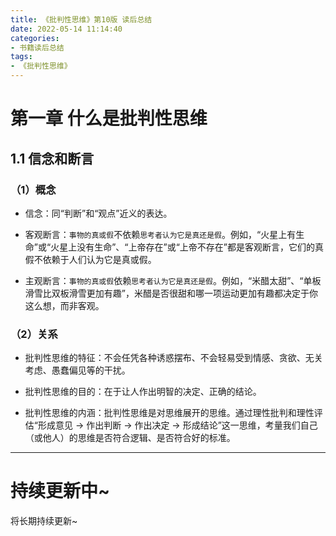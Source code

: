 ```yaml
---
title: 《批判性思维》第10版 读后总结
date: 2022-05-14 11:14:40
categories:
- 书籍读后总结
tags:
- 《批判性思维》
---
```






# 第一章 什么是批判性思维

## 1.1 信念和断言

### （1）概念

- 信念：同“判断”和“观点”近义的表达。

- 客观断言：`事物的真或假`不依赖`思考者认为它是真还是假`。例如，“火星上有生命”或“火星上没有生命”、“上帝存在”或“上帝不存在”都是客观断言，它们的真假不依赖于人们认为它是真或假。
- 主观断言：`事物的真或假`依赖`思考者认为它是真还是假`。例如，“米醋太甜”、“单板滑雪比双板滑雪更加有趣”，米醋是否很甜和哪一项运动更加有趣都决定于你这么想，而非客观。

### （2）关系

- 批判性思维的特征：不会任凭各种诱惑摆布、不会轻易受到情感、贪欲、无关考虑、愚蠢偏见等的干扰。

- 批判性思维的目的：在于让人作出明智的决定、正确的结论。
- 批判性思维的内涵：批判性思维是对思维展开的思维。通过理性批判和理性评估“形成意见 -> 作出判断 -> 作出决定 -> 形成结论”这一思维，考量我们自己（或他人）的思维是否符合逻辑、是否符合好的标准。









***

# 持续更新中~

将长期持续更新~